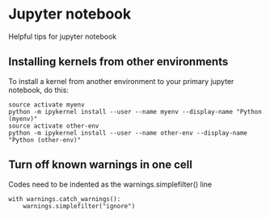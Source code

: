 # Jupyter notebook

Helpful tips for jupyter notebook

## Installing kernels from other environments

To install a kernel from another environment to your primary jupyter notebook, do this:

```
source activate myenv
python -m ipykernel install --user --name myenv --display-name "Python (myenv)"
source activate other-env
python -m ipykernel install --user --name other-env --display-name "Python (other-env)"
```

## Turn off known warnings in one cell
Codes need to be indented as the warnings.simplefilter() line
```
with warnings.catch_warnings():
    warnings.simplefilter("ignore")
```
